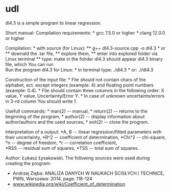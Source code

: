 # udl
 dl4.3 is a simple program to linear regression.
 
 Short manual:
 Compilation requirements:
	* gcc 7.5.0 or higher
	* clang 12.0.0 or higher

Compilation:
	* with source (for Linux): 
		** g++ dl4.3-source.cpp -o dl4.3
	* or 
		** downald the .tar file, 
		** explore them,
		** enter into explored folder via Linux terminal
		** type: make 
		   in the folrder dl4.3 should appear dl4.3 binary file, which You can run   
Run the program dl4.3 for Linux:
    * in terminal type: ./dl4.3
	* or: ./<path to binary file dl4.3>/dl4.3

Construction of the input file: 
	* File should not contain chars of the alphabet, ect. except integers (example: 4) and floating point numbers (example: 0.4).
	* File should contain three columns in the following order: X value, Y value, Uncertainty/Error Y.
	* In case of unknown uncertaints/errors in 3-rd column You should write 1.

Usefull commands:
    * man(2) -- manual,
    * return(2) -- returns to the beginning of the program,
    * author(2) -- display information about author/authors and the used sources,
    * exit(2) --  close the program.

Interpretation of a output:
    *A, B -- linear regression/fitted parameters with their uncertainty,
    *R^2 -- coefficient of determination,
    *Chi^2 -- chi-square,
    *n -- degree of freedom,
    *r -- correlation coefficient,    
    *RSS -- residual sum of squares,
    *TSS -- total sum of squares.

Author: Łukasz Łysakowski. 
The following sources were used during creating the program: 
  * Andrzej Zięba: ANALIZA DANYCH W NAUKACH ŚCISŁYCH I TECHNICE, PWN, Warszawa: 2014, page: 118-124 
  * www.wikipedia.org/wiki/Coefficient_of_determination
 
